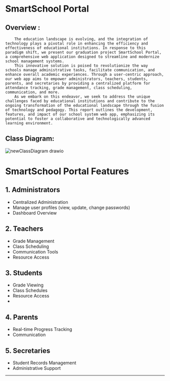 # SmartSchool Portal
## Overview :
        The education landscape is evolving, and the integration of technology plays a pivotal role in enhancing the efficiency and effectiveness of educational institutions. In response to this paradigm shift, we present our graduation project SmartSchool Portal, a comprehensive web application designed to streamline and modernize school management systems.
        This innovative solution is poised to revolutionize the way schools manage administrative tasks, facilitate communication, and enhance overall academic experiences. Through a user-centric approach, our web app aims to empower administrators, teachers, students, parents, and secretaries by providing a centralized platform for attendance tracking, grade management, class scheduling, communication, and more.
        As we embark on this endeavor, we seek to address the unique challenges faced by educational institutions and contribute to the ongoing transformation of the educational landscape through the fusion of technology and pedagogy. This report outlines the development, features, and impact of our school system web app, emphasizing its potential to foster a collaborative and technologically advanced learning environment.

 ## Class Diagram:
![newClassDiagram drawio](https://github.com/user-attachments/assets/2b91dabe-f1fb-4da4-b4fd-56c64053d710)



# SmartSchool Portal Features

## 1. Administrators
- Centralized Administration
- Manage user profiles (view, update, change passwords)
- Dashboard Overview

## 2. Teachers
- Grade Management
- Class Scheduling
- Communication Tools
- Resource Access

## 3. Students
- Grade Viewing
- Class Schedules
- Resource Access
- 
## 4. Parents
- Real-time Progress Tracking
- Communication

## 5. Secretaries
- Student Records Management
- Administrative Support


<hr>


